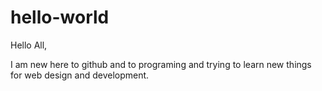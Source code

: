 # hello-world

Hello All,

I am new here to github and to programing and trying to learn new things for web design and development.

